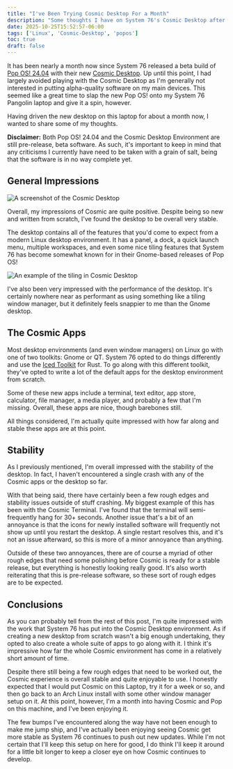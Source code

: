```yaml
---
title: "I've Been Trying Cosmic Desktop For a Month"
description: "Some thoughts I have on System 76's Cosmic Desktop after trying it for about a month."
date: 2025-10-25T15:52:57-06:00
tags: ['Linux', 'Cosmic-Desktop', 'popos']
toc: true
draft: false
---
```


It has been nearly a month now since System 76 released a beta build of [Pop OS! 24.04](https://system76.com/pop/pop-beta/) with their new [Cosmic Desktop](https://system76.com/cosmic). Up until this point, I had largely avoided playing with the Cosmic Desktop as I'm generally not interested in putting alpha-quality software on my main devices. This seemed like a great time to slap the new Pop OS! onto my System 76 Pangolin laptop and give it a spin, however.

Having driven the new desktop on this laptop for about a month now, I wanted to share some of my thoughts. 

**Disclaimer:** Both Pop OS! 24.04 and the Cosmic Desktop Environment are still pre-release, beta software. As such, it's important to keep in mind that any criticisms I currently have need to be taken with a grain of salt, being that the software is in no way complete yet.

## General Impressions

![A screenshot of the Cosmic Desktop](/blog/trying-cosmic-desktop/CosmicDesktop.png)

Overall, my impressions of Cosmic are quite positive. Despite being so new and written from scratch, I've found the desktop to be overall very stable. 

The desktop contains all of the features that you'd come to expect from a modern Linux desktop environment. It has a panel, a dock, a quick launch menu, multiple workspaces, and even some nice tiling features that System 76 has become somewhat known for in their Gnome-based releases of Pop OS!

![An example of the tiling in Cosmic Desktop](/blog/trying-cosmic-desktop/CosmicTiling.png)

I've also been very impressed with the performance of the desktop. It's certainly nowhere near as performant as using something like a tiling window manager, but it definitely feels snappier to me than the Gnome desktop. 

## The Cosmic Apps

Most desktop environments (and even window managers) on Linux go with one of two toolkits: Gnome or QT. System 76 opted to do things differently and use the [Iced Toolkit](https://github.com/iced-rs/iced) for Rust. To go along with this different toolkit, they've opted to write a lot of the default apps for the desktop environment from scratch. 

Some of these new apps include a terminal, text editor, app store, calculator, file manager, a media player, and probably a few that I'm missing. Overall, these apps are nice, though barebones still.

All things considered, I'm actually quite impressed with how far along and stable these apps are at this point.

## Stability

As I previously mentioned, I'm overall impressed with the stability of the desktop. In fact, I haven't encountered a single crash with any of the Cosmic apps or the desktop so far. 

With that being said, there have certainly been a few rough edges and stability issues outside of stuff crashing. My biggest example of this has been with the Cosmic Terminal. I've found that the terminal will semi-frequently hang for 30+ seconds. Another issue that's a bit of an annoyance is that the icons for newly installed software will frequently not show up until you restart the desktop. A single restart resolves this, and it's not an issue afterward, so this is more of a minor annoyance than anything.

Outside of these two annoyances, there are of course a myriad of other rough edges that need some polishing before Cosmic is ready for a stable release, but everything is honestly looking really good. It's also worth reiterating that this is pre-release software, so these sort of rough edges are to be expected.

## Conclusions

As you can probably tell from the rest of this post, I'm quite impressed with the work that System 76 has put into the Cosmic Desktop environment. As if creating a new desktop from scratch wasn't a big enough undertaking, they opted to also create a whole suite of apps to go along with it. I think it's impressive how far the whole Cosmic environment has come in a relatively short amount of time.

Despite there still being a few rough edges that need to be worked out, the Cosmic experience is overall stable and quite enjoyable to use. I honestly expected that I would put Cosmic on this Laptop, try it for a week or so, and then go back to an Arch Linux install with some other window manager setup on it. At this point, however, I'm a month into having Cosmic and Pop on this machine, and I've been enjoying it.

The few bumps I've encountered along the way have not been enough to make me jump ship, and I've actually been enjoying seeing Cosmic get more stable as System 76 continues to push out new updates. While I'm not certain that I'll keep this setup on here for good, I do think I'll keep it around for a little bit longer to keep a closer eye on how Cosmic continues to develop. 